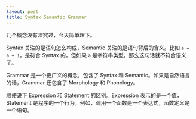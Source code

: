 ```yaml
---
layout: post
title: Syntax Semantic Grammar
---
```

几个概念没有深究过，今天简单理下。

Syntax 关注的是语句怎么构成，Semantic 关注的是语句背后的含义。比如 `a = a + 1`，是符合 Syntax 的，但如果 `a` 是字符串类型，那么这句话就不符合语义了。

Grammar 是一个更广义的概念，包含了 Syntax 和 Semantic。如果是自然语言的话，Grammar 还包含了 Morphology 和 Phonology。

顺便说下 Expression 和 Statement 的区别。Expression 表示的是一个值，Statement 是程序的一个行为。例如，调用一个函数是一个表达式，函数定义是一个语句。

